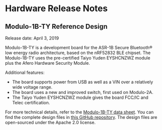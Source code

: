 # Hardware Release Notes

## Modulo-1B-TY Reference Design

Release date: April 3, 2019

Modulo-1B-TY is a development board for the ASR-1B Secure Bluetooth® low energy radio architecture, based on the nRF52832 BLE chipset. The Modulo-1B-TY uses the pre-certified Taiyo Yuden EYSHCNZWZ module plus the Afero Hardware Security Module.

Additional features:

- The board supports power from USB as well as a VIN over a relatively wide voltage range.
- The board uses a new and improved switch, first used on Modulo-2A.
- The Taiyo Yuden EYSHCNZWZ module gives the board FCC/IC and Telec certification.

For more technical details, refer to the [Modulo-1B-TY data sheet](/Modulo1BTYDataSheet). You can find the complete design files in [this GitHub repository](https://github.com/aferodeveloper/Modulo-1B-TY). The design files are open-sourced under the Apache 2.0 license.